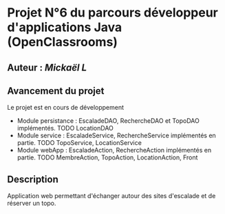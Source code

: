 # Projet N°6 du parcours développeur d'applications Java (OpenClassrooms)

## Auteur : *Mickaël L*

## Avancement du projet
Le projet est en cours de développement 
* Module persistance : EscaladeDAO, RechercheDAO et TopoDAO implémentés. TODO LocationDAO
* Module service : EscaladeService, RechercheService implémentés en partie. TODO TopoService, LocationService
* Module webApp : EscaladeAction, RechercheAction implémentés en partie. TODO MembreAction, TopoAction, LocationAction, Front

## Description
Application web permettant d'échanger autour des sites d'escalade et de réserver un topo.